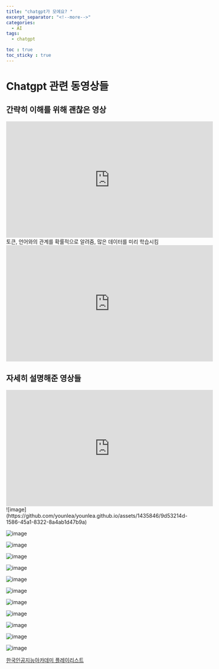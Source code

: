 ```yaml
---
title: "chatgpt가 모에요? "
excerpt_separator: "<!--more-->"
categories:
  - AI
tags:
  - chatgpt

toc : true
toc_sticky : true
---
```

# Chatgpt 관련 동영상들

## 간략히 이해를 위해 괜찮은 영상   
<iframe width="560" height="315" src="https://www.youtube.com/embed/hHvZ7Cka7v0" frameborder="0" allowfullscreen></iframe>   
토큰, 언어와의 관계를 확률적으로 알려줌, 많은 데이터를 미리 학습시킴   
<iframe width="560" height="315" src="https://www.youtube.com/embed/yux_9YJ9YcM" frameborder="0" allowfullscreen></iframe>   


## 자세히 설명해준 영상들
<iframe width="560" height="315" src="https://www.youtube.com/embed/vziygFrRlZ4" frameborder="0" allowfullscreen></iframe>   
![image](https://github.com/younlea/younlea.github.io/assets/1435846/9d53214d-1586-45a1-8322-8a4ab1d47b9a)     

![image](https://github.com/younlea/younlea.github.io/assets/1435846/219c21fd-d3a5-437e-ad45-6bf606a94880)   

![image](https://github.com/younlea/younlea.github.io/assets/1435846/ab02a4e7-c69c-4f10-9482-9dd3c5c20fa4)   

![image](https://github.com/younlea/younlea.github.io/assets/1435846/52fca284-7bf3-4ff7-abb2-ada3a1776a37)   

![image](https://github.com/younlea/younlea.github.io/assets/1435846/882f107b-33eb-42a7-8d47-fa755b3ee3f0)   

![image](https://github.com/younlea/younlea.github.io/assets/1435846/eb475272-e77b-4d13-897d-c8498dfb5bde)  

![image](https://github.com/younlea/younlea.github.io/assets/1435846/28ee027e-e415-41ee-9568-c521cb21100e)

![image](https://github.com/younlea/younlea.github.io/assets/1435846/ef6444b7-374d-40ee-8046-14bd803abd57)   

![image](https://github.com/younlea/younlea.github.io/assets/1435846/d89e938c-2687-4542-879f-13cb35d051f4)   

![image](https://github.com/younlea/younlea.github.io/assets/1435846/af84798d-d61e-4a5d-97e0-a4aa593c71d7)   

![image](https://github.com/younlea/younlea.github.io/assets/1435846/159d58f5-588f-4828-8f5c-caec0a8f8e17)   

![image](https://github.com/younlea/younlea.github.io/assets/1435846/77e54312-57ff-4be8-9797-1a7c5a7af9b2)   




[한국인공지능아카데미 플레이리스트](https://www.youtube.com/watch?v=vziygFrRlZ4&list=PLhZpGghaa_0QhRZBk6ALlTDM5MlM66Hqj&index=1)   
